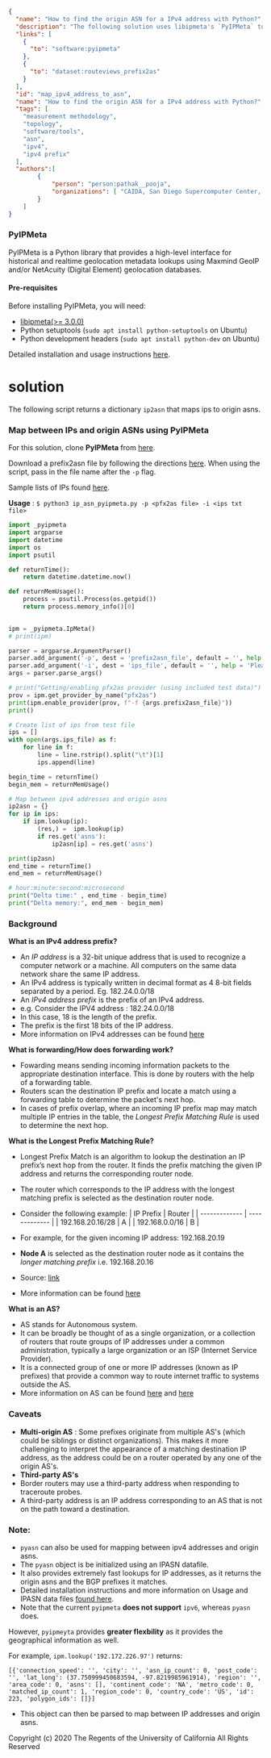 ~~~json
{
  "name": "How to find the origin ASN for a IPv4 address with Python?",
  "description": "The following solution uses libipmeta's `PyIPMeta` to map between ipv4 addresses and origin asns.",
  "links": [
    {
      "to": "software:pyipmeta"
    },
    {
      "to": "dataset:routeviews_prefix2as"
    }
  ],
  "id": "map_ipv4_address_to_asn",
  "name": "How to find the origin ASN for a IPv4 address with Python?",
  "tags": [
    "measurement methodology",
    "topology",
    "software/tools",
    "asn",
    "ipv4",
    "ipv4 prefix"
  ],
  "authors":[
        {
            "person": "person:pathak__pooja",
            "organizations": [ "CAIDA, San Diego Supercomputer Center, University of California San Diego" ]
        }
    ]
}
~~~
### PyIPMeta

PyIPMeta is a Python library that provides a high-level interface for historical and realtime geolocation metadata lookups using Maxmind GeoIP and/or NetAcuity (Digital Element) geolocation databases.

#### Pre-requisites

Before installing PyIPMeta, you will need:
- [libipmeta(>= 3.0.0)]( https://github.com/CAIDA/libipmeta)
- Python setuptools (`sudo apt install python-setuptools` on Ubuntu) 
- Python development headers (`sudo apt install python-dev` on Ubuntu)

Detailed installation and usage instructions [here]( https://github.com/CAIDA/pyipmeta ).

# solution #

The following script returns a dictionary `ip2asn` that maps ips to origin asns. 

### Map between IPs and origin ASNs using PyIPMeta

For this solution, clone **PyIPMeta** from [here]( https://github.com/CAIDA/pyipmeta).

Download a prefix2asn file by following the directions [here](https://catalog.caida.org/dataset/routeviews_prefix2as). When using the script, pass in the file name after the `-p` flag.

Sample lists of IPs found [here]( http://data.caida.org/datasets/topology/ark/ipv4/dns-names/2019/05/dns-names.l7.20190501.txt.gz).

**Usage** : `$ python3 ip_asn_pyipmeta.py -p <pfx2as file> -i <ips txt file>`

~~~python
import _pyipmeta 
import argparse
import datetime
import os 
import psutil

def returnTime():
    return datetime.datetime.now()

def returnMemUsage():
    process = psutil.Process(os.getpid())
    return process.memory_info()[0]
    

ipm = _pyipmeta.IpMeta()
# print(ipm)

parser = argparse.ArgumentParser()
parser.add_argument('-p', dest = 'prefix2asn_file', default = '', help = 'Please enter the prefix2asn file name')
parser.add_argument('-i', dest = 'ips_file', default = '', help = 'Please enter the file name of the ips file')
args = parser.parse_args()

# print("Getting/enabling pfx2as provider (using included test data)")
prov = ipm.get_provider_by_name("pfx2as")
print(ipm.enable_provider(prov, f"-f {args.prefix2asn_file}"))
print()

# Create list of ips from test file
ips = []
with open(args.ips_file) as f:
    for line in f:
        line = line.rstrip().split("\t")[1]
        ips.append(line)

begin_time = returnTime()
begin_mem = returnMemUsage()  

# Map between ipv4 addresses and origin asns
ip2asn = {}
for ip in ips:
    if ipm.lookup(ip):
        (res,) =  ipm.lookup(ip)
        if res.get('asns'):
            ip2asn[ip] = res.get('asns')

print(ip2asn)
end_time = returnTime()
end_mem = returnMemUsage()

# hour:minute:second:microsecond
print("Delta time:" , end_time - begin_time)
print("Delta memory:", end_mem - begin_mem)
~~~

### Background

**What is an IPv4 address prefix?** 
- An *IP address* is a 32-bit unique address that is used to recognize a computer network or a machine. All computers on   the same data network share the same IP address.
- An IPv4 address is typically written in decimal format as 4 8-bit fields separated by a period. Eg. 182.24.0.0/18 
- An *IPv4 address prefix* is the prefix of an IPv4 address. 
- e.g. Consider the IPV4 address : 182.24.0.0/18 
- In this case, 18 is the length of the prefix. 
- The prefix is the first 18 bits of the IP address. 
- More information on IPv4 addresses can be found [here]( https://docs.oracle.com/cd/E19455-01/806-0916/6ja85399u/index.html#:~:text=The%20IPv4%20address%20is%20a,bit%20fields%20separated%20by%20periods )

**What is forwarding/How does forwarding work?** 
- Fowarding means sending incoming information packets to the appropriate destination interface. This is done by routers with the help of a forwarding table. 
- Routers scan the destination IP prefix and locate a match using a forwarding table to determine the packet's next hop. 
- In cases of prefix overlap, where an incoming IP prefix map may match multiple IP entries in the table, the *Longest Prefix Matching Rule* is used to determine the next hop. 

**What is the Longest Prefix Matching Rule?** 
- Longest Prefix Match is an algorithm to lookup the destination an IP prefix’s next hop from the router. 
It finds the prefix matching the given IP address and returns the corresponding router node.
- The router which corresponds to the IP address with the longest matching prefix is selected as the destination router node.
- Consider the following example:
| IP Prefix        |   Router      |
| -------------    | ------------- |
| 192.168.20.16/28 | A             |
| 192.168.0.0/16   | B             |

- For example, for the given incoming IP address:  192.168.20.19 
- **Node A** is selected as the destination router node as it contains the *longer matching prefix* i.e. 192.168.20.16 
- Source: [link]( https://www.lewuathe.com/longest-prefix-match-with-trie-tree.html ) 
- More information can be found [here]( https://www.geeksforgeeks.org/longest-prefix-matching-in-routers/ )
 
**What is an AS?**
- AS stands for Autonomous system.
- It can be broadly be thought of as a single organization, or a collection of routers that route groups of IP addresses under a common administration, typically a large organization or an ISP (Internet Service Provider). 
- It is a connected group of one or more IP addresses (known as IP prefixes) that provide a common way to route internet traffic to systems outside the AS.
- More information on AS can be found [here]( https://www.cs.rutgers.edu/~pxk/352/notes/autonomous_systems.html) and [here](https://catalog.caida.org/details/media/2016_as_intro_topology_windas_intro_topology_wind.pdf)

### Caveats
- **Multi-origin AS** : Some prefixes originate from multiple AS's (which could be siblings or distinct organizations).
This makes it more challenging to interpret the appearance of a matching destination IP address, as the address could be on a router operated by any one of the origin AS's.  
- **Third-party AS's** 
- Border routers may use a third-party address when responding to traceroute probes. 
- A third-party address is an IP address corresponding to an AS that is not on the path toward a destination.

### Note:
- `pyasn` can also be used for mapping between ipv4 addresses and origin asns.
- The `pyasn` object is be initialized using an IPASN datafile. 
- It also provides extremely fast lookups for IP addresses, as it returns the origin asns and the BGP prefixes it matches.
- Detailed installation instructions and more information on Usage and IPASN data files [found here]( https://github.com/hadiasghari/pyasn ).
- Note that the current `pyipmeta` **does not support** `ipv6`, whereas `pyasn` does. 

However, `pyipmeyta` provides **greater flexbility** as it provides the geographical information as well. 

For example, `ipm.lookup('192.172.226.97')` returns:

`[{'connection_speed': '', 'city': '', 'asn_ip_count': 0, 'post_code': '', 'lat_long': (37.750999450683594, -97.8219985961914), 'region': '', 'area_code': 0, 'asns': [], 'continent_code': 'NA', 'metro_code': 0, 'matched_ip_count': 1, 'region_code': 0, 'country_code': 'US', 'id': 223, 'polygon_ids': []}]`

- This object can then be parsed to map between IP addresses and origin asns. 



Copyright (c) 2020 The Regents of the University of California
All Rights Reserved
